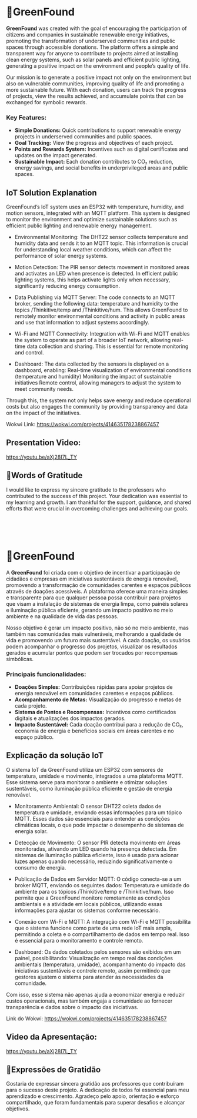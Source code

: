 # 🍃GreenFound

**GreenFound** was created with the goal of encouraging the participation of citizens and companies in sustainable renewable energy initiatives, promoting the transformation of underserved communities and public spaces through accessible donations. The platform offers a simple and transparent way for anyone to contribute to projects aimed at installing clean energy systems, such as solar panels and efficient public lighting, generating a positive impact on the environment and people’s quality of life.

Our mission is to generate a positive impact not only on the environment but also on vulnerable communities, improving quality of life and promoting a more sustainable future. With each donation, users can track the progress of projects, view the results achieved, and accumulate points that can be exchanged for symbolic rewards.

### **Key Features:**

- **Simple Donations:** Quick contributions to support renewable energy projects in underserved communities and public spaces.
- **Goal Tracking:** View the progress and objectives of each project.
- **Points and Rewards System:** Incentives such as digital certificates and updates on the impact generated.
- **Sustainable Impact:** Each donation contributes to CO₂ reduction, energy savings, and social benefits in underprivileged areas and public spaces.

## **IoT Solution Explanation**
GreenFound’s IoT system uses an ESP32 with temperature, humidity, and motion sensors, integrated with an MQTT platform. This system is designed to monitor the environment and optimize sustainable solutions such as efficient public lighting and renewable energy management.

- Environmental Monitoring: The DHT22 sensor collects temperature and humidity data and sends it to an MQTT topic. This information is crucial for understanding local weather conditions, which can affect the performance of solar energy systems.

- Motion Detection: The PIR sensor detects movement in monitored areas and activates an LED when presence is detected. In efficient public lighting systems, this helps activate lights only when necessary, significantly reducing energy consumption.

- Data Publishing via MQTT Server: The code connects to an MQTT broker, sending the following data: temperature and humidity to the topics /Thinkitive/temp and /Thinkitive/hum. This allows GreenFound to remotely monitor environmental conditions and activity in public areas and use that information to adjust systems accordingly.

- Wi-Fi and MQTT Connectivity: Integration with Wi-Fi and MQTT enables the system to operate as part of a broader IoT network, allowing real-time data collection and sharing. This is essential for remote monitoring and control.

- Dashboard: The data collected by the sensors is displayed on a dashboard, enabling: Real-time visualization of environmental conditions (temperature and humidity) Monitoring the impact of sustainable initiatives Remote control, allowing managers to adjust the system to meet community needs.

Through this, the system not only helps save energy and reduce operational costs but also engages the community by providing transparency and data on the impact of the initiatives.

Wokwi Link: https://wokwi.com/projects/414635178238867457

## **Presentation Video:**
https://youtu.be/aXj28I7L_TY

## 💚Words of Gratitude
I would like to express my sincere gratitude to the professors who contributed to the success of this project. Your dedication was essential to my learning and growth. I am thankful for the support, guidance, and shared efforts that were crucial in overcoming challenges and achieving our goals.




</br>
</br>
</br>

# 🍃GreenFound

A **GreenFound** foi criada com o objetivo de incentivar a participação de cidadãos e empresas em iniciativas sustentáveis de energia renovável, promovendo a transformação de comunidades carentes e espaços públicos através de doações acessíveis. A plataforma oferece uma maneira simples e transparente para que qualquer pessoa possa contribuir para projetos que visam a instalação de sistemas de energia limpa, como painéis solares e iluminação pública eficiente, gerando um impacto positivo no meio ambiente e na qualidade de vida das pessoas. 

Nosso objetivo é gerar um impacto positivo, não só no meio ambiente, mas também nas comunidades mais vulneráveis, melhorando a qualidade de vida e promovendo um futuro mais sustentável. A cada doação, os usuários podem acompanhar o progresso dos projetos, visualizar os resultados gerados e acumular pontos que podem ser trocados por recompensas simbólicas.

### **Principais funcionalidades:**

- **Doações Simples:** Contribuições rápidas para apoiar projetos de energia renovável em comunidades carentes e espaços públicos.
- **Acompanhamento de Metas:** Visualização do progresso e metas de cada projeto.
- **Sistema de Pontos e Recompensas:** Incentivos como certificados digitais e atualizações dos impactos gerados.
- **Impacto Sustentável:** Cada doação contribui para a redução de CO₂, economia de energia e benefícios sociais em áreas carentes e no espaço público.


## **Explicação da solução IoT**
O sistema IoT da GreenFound utiliza um ESP32 com sensores de temperatura, umidade e movimento, integrados a uma plataforma MQTT. Esse sistema serve para monitorar o ambiente e otimizar soluções sustentáveis, como iluminação pública eficiente e gestão de energia renovável.

- Monitoramento Ambiental: O sensor DHT22 coleta dados de temperatura e umidade, enviando essas informações para um tópico MQTT. Esses dados são essenciais para entender as condições climáticas locais, o que pode impactar o desempenho de sistemas de energia solar.

- Detecção de Movimento: O sensor PIR detecta movimento em áreas monitoradas, ativando um LED quando há presença detectada. Em sistemas de iluminação pública eficiente, isso é usado para acionar luzes apenas quando necessário, reduzindo significativamente o consumo de energia.

- Publicação de Dados em Servidor MQTT: O código conecta-se a um broker MQTT, enviando os seguintes dados: Temperatura e umidade do ambiente para os tópicos /Thinkitive/temp e /Thinkitive/hum. Isso permite que a GreenFound monitore remotamente as condições ambientais e a atividade em locais públicos, utilizando essas informações para ajustar os sistemas conforme necessário.

- Conexão com Wi-Fi e MQTT: A integração com Wi-Fi e MQTT possibilita que o sistema funcione como parte de uma rede IoT mais ampla, permitindo a coleta e o compartilhamento de dados em tempo real. Isso é essencial para o monitoramento e controle remoto.

- Dashboard: Os dados coletados pelos sensores são exibidos em um painel, possibilitando: Visualização em tempo real das condições ambientais (temperatura, umidade), acompanhamento do impacto das iniciativas sustentáveis e controle remoto, assim permitindo que gestores ajustem o sistema para atender às necessidades da comunidade.

Com isso, esse sistema não apenas ajuda a economizar energia e reduzir custos operacionais, mas também engaja a comunidade ao fornecer transparência e dados sobre o impacto das iniciativas.

Link do Wokwi: https://wokwi.com/projects/414635178238867457


## **Video da Apresentação:**
https://youtu.be/aXj28I7L_TY


## 💚Expressões de Gratidão
Gostaria de expressar sincera gratidão aos professores que contribuíram para o sucesso deste projeto. A dedicação de todos foi essencial para meu aprendizado e crescimento. Agradeço pelo apoio, orientação e esforço compartilhado, que foram fundamentais para superar desafios e alcançar objetivos.
